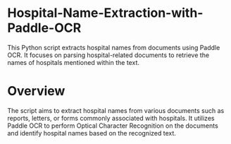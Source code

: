 # Hospital-Name-Extraction-with-Paddle-OCR

This Python script extracts hospital names from documents using Paddle OCR. It focuses on parsing hospital-related documents to retrieve the names of hospitals mentioned within the text.

# Overview
The script aims to extract hospital names from various documents such as reports, letters, or forms commonly associated with hospitals. It utilizes Paddle OCR to perform Optical Character Recognition on the documents and identify hospital names based on the recognized text.
